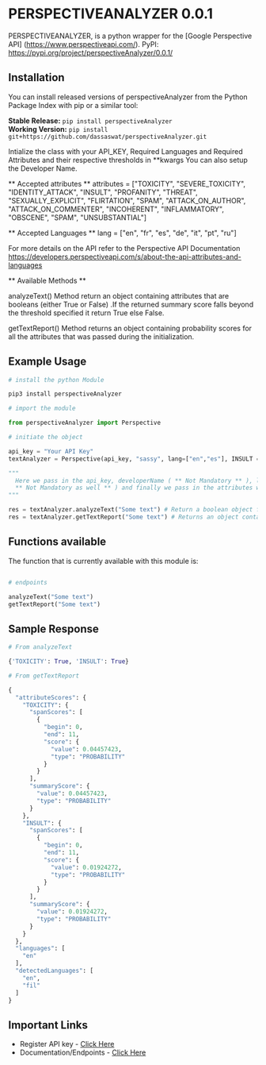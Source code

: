 # PERSPECTIVEANALYZER 0.0.1

PERSPECTIVEANALYZER, is a python wrapper for the
[Google Perspective API] (https://www.perspectiveapi.com/).
PyPI: https://pypi.org/project/perspectiveAnalyzer/0.0.1/

## Installation

You can install released versions of perspectiveAnalyzer from the Python Package Index with pip or a similar tool:

**Stable Release:** `pip install perspectiveAnalyzer`<br>
**Working Version:** `pip install git+https://github.com/dassaswat/perspectiveAnalyzer.git`

Intialize the class with your API_KEY, Required Languages and Required Attributes and their respective thresholds in \*\*kwargs
You can also setup the Developer Name.

** Accepted attributes **
attributes = ["TOXICITY", "SEVERE_TOXICITY", "IDENTITY_ATTACK", "INSULT",
"PROFANITY", "THREAT", "SEXUALLY_EXPLICIT", "FLIRTATION", "SPAM",
"ATTACK_ON_AUTHOR", "ATTACK_ON_COMMENTER", "INCOHERENT",
"INFLAMMATORY", "OBSCENE", "SPAM", "UNSUBSTANTIAL"]

** Accepted Languages **
lang = ["en", "fr", "es", "de", "it", "pt", "ru"]

For more details on the API refer to the Perspective API Documentation
https://developers.perspectiveapi.com/s/about-the-api-attributes-and-languages

** Available Methods **

analyzeText() Method return an object containing attributes that are booleans (either True or False) .If the returned summary score falls beyond the threshold specified it return True else False.

getTextReport() Method returns an object containing probability scores for all the attributes that was passed during the initialization.

## Example Usage

```python
# install the python Module

pip3 install perspectiveAnalyzer

```

```python
# import the module

from perspectiveAnalyzer import Perspective

# initiate the object

api_key = "Your API Key"
textAnalyzer = Perspective(api_key, "sassy", lang=["en","es"], INSULT = 0.75, TOXICITY = 0.75,SPAM= 0.75,)

"""
  Here we pass in the api_key, developerName ( ** Not Mandatory ** ), lang which is a list( defaults to just "en"
  ** Not Mandatory as well ** ) and finally we pass in the attributes with their threshold values.
"""

res = textAnalyzer.analyzeText("Some text") # Return a boolean object for the provided attribute
res = textAnalyzer.getTextReport("Some text") # Returns an object containing the probability scores for the provided attributes
```

## Functions available

The function that is currently available with this module is:

```python

# endpoints

analyzeText("Some text")
getTextReport("Some text")

```

## Sample Response

```python
# From analyzeText

{'TOXICITY': True, 'INSULT': True}

# From getTextReport

{
  "attributeScores": {
    "TOXICITY": {
      "spanScores": [
        {
          "begin": 0,
          "end": 11,
          "score": {
            "value": 0.04457423,
            "type": "PROBABILITY"
          }
        }
      ],
      "summaryScore": {
        "value": 0.04457423,
        "type": "PROBABILITY"
      }
    },
    "INSULT": {
      "spanScores": [
        {
          "begin": 0,
          "end": 11,
          "score": {
            "value": 0.01924272,
            "type": "PROBABILITY"
          }
        }
      ],
      "summaryScore": {
        "value": 0.01924272,
        "type": "PROBABILITY"
      }
    }
  },
  "languages": [
    "en"
  ],
  "detectedLanguages": [
    "en",
    "fil"
  ]
}

```

## Important Links

- Register API key - [Click Here](https://docs.google.com/forms/d/e/1FAIpQLSdhBBnVVVbXSElby-jhNnEj-Zwpt5toQSCFsJerGfpXW66CuQ/viewform)
- Documentation/Endpoints - [Click Here](https://developers.perspectiveapi.com/s/)
